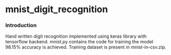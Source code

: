 # mnist_digit_recognition
### Introduction
Hand written digit recognition implemented using keras library with tensorflow backend. mnist.py contains the code for training
the model 98.15% accuracy is achieved. Training dataset is present in mnist-in-csv.zip.
